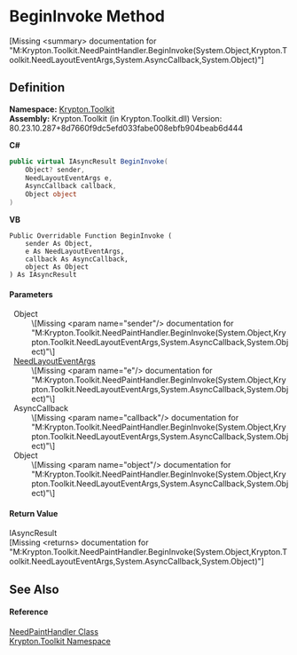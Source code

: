 # BeginInvoke Method


\[Missing &lt;summary&gt; documentation for "M:Krypton.Toolkit.NeedPaintHandler.BeginInvoke(System.Object,Krypton.Toolkit.NeedLayoutEventArgs,System.AsyncCallback,System.Object)"\]



## Definition
**Namespace:** <a href="79d2eac2-21f4-54ff-7552-b20c33c30600.md">Krypton.Toolkit</a>  
**Assembly:** Krypton.Toolkit (in Krypton.Toolkit.dll) Version: 80.23.10.287+8d7660f9dc5efd033fabe008ebfb904beab6d444

**C#**
``` C#
public virtual IAsyncResult BeginInvoke(
	Object? sender,
	NeedLayoutEventArgs e,
	AsyncCallback callback,
	Object object
)
```
**VB**
``` VB
Public Overridable Function BeginInvoke ( 
	sender As Object,
	e As NeedLayoutEventArgs,
	callback As AsyncCallback,
	object As Object
) As IAsyncResult
```



#### Parameters
<dl><dt>  Object</dt><dd>\[Missing &lt;param name="sender"/&gt; documentation for "M:Krypton.Toolkit.NeedPaintHandler.BeginInvoke(System.Object,Krypton.Toolkit.NeedLayoutEventArgs,System.AsyncCallback,System.Object)"\]</dd><dt>  <a href="e541e815-30cf-c1f5-e070-02f90c1e4caa.md">NeedLayoutEventArgs</a></dt><dd>\[Missing &lt;param name="e"/&gt; documentation for "M:Krypton.Toolkit.NeedPaintHandler.BeginInvoke(System.Object,Krypton.Toolkit.NeedLayoutEventArgs,System.AsyncCallback,System.Object)"\]</dd><dt>  AsyncCallback</dt><dd>\[Missing &lt;param name="callback"/&gt; documentation for "M:Krypton.Toolkit.NeedPaintHandler.BeginInvoke(System.Object,Krypton.Toolkit.NeedLayoutEventArgs,System.AsyncCallback,System.Object)"\]</dd><dt>  Object</dt><dd>\[Missing &lt;param name="object"/&gt; documentation for "M:Krypton.Toolkit.NeedPaintHandler.BeginInvoke(System.Object,Krypton.Toolkit.NeedLayoutEventArgs,System.AsyncCallback,System.Object)"\]</dd></dl>

#### Return Value
IAsyncResult  
\[Missing &lt;returns&gt; documentation for "M:Krypton.Toolkit.NeedPaintHandler.BeginInvoke(System.Object,Krypton.Toolkit.NeedLayoutEventArgs,System.AsyncCallback,System.Object)"\]

## See Also


#### Reference
<a href="33f685bd-f838-7c82-3e84-2827dccd141e.md">NeedPaintHandler Class</a>  
<a href="79d2eac2-21f4-54ff-7552-b20c33c30600.md">Krypton.Toolkit Namespace</a>  
